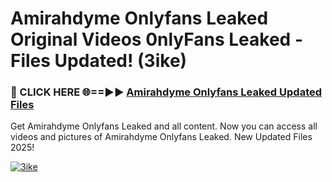 # Amirahdyme Onlyfans Leaked Original Videos 0nlyFans Leaked - Files Updated! (3ike)

<h3>🔴 CLICK HERE 🌐==►► <a href="https://tinyurl.com/x26r9saj" rel="nofollow">Amirahdyme Onlyfans Leaked Updated Files</a></h3>

Get Amirahdyme Onlyfans Leaked and all content. Now you can access all videos and pictures of Amirahdyme Onlyfans Leaked. New Updated Files 2025!

[![3ike](https://i.imgur.com/LkgZPqh.gif)](https://tinyurl.com/x26r9saj)
